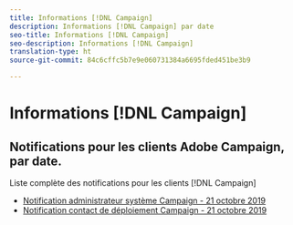 ```yaml
---
title: Informations [!DNL Campaign]
description: Informations [!DNL Campaign] par date
seo-title: Informations [!DNL Campaign]
seo-description: Informations [!DNL Campaign]
translation-type: ht
source-git-commit: 84c6cffc5b7e9e060731384a6695fded451be3b9

---
```



# Informations [!DNL Campaign]

## Notifications pour les clients Adobe Campaign, par date.

Liste complète des notifications pour les clients [!DNL Campaign]

* [Notification administrateur système Campaign - 21 octobre 2019](campaign-admin.md)
* [Notification contact de déploiement Campaign - 21 octobre 2019](campaign-deploy.md)
